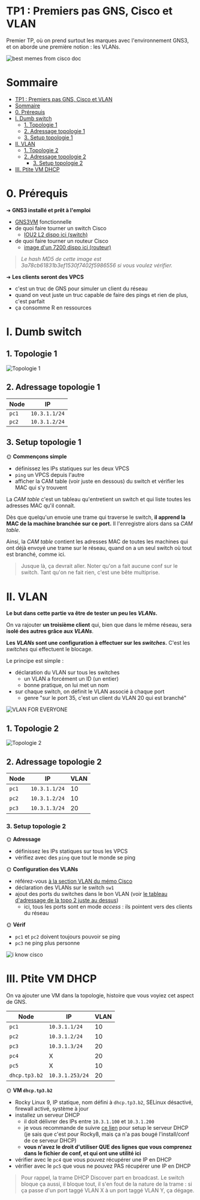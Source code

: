 # TP1 : Premiers pas GNS, Cisco et VLAN

Premier TP, où on prend surtout les marques avec l'environnement GNS3, et on aborde une première notion : les VLANs.

![best memes from cisco doc](./img/the-best-memes-come-from-cisco-documentation.jpg)

# Sommaire

- [TP1 : Premiers pas GNS, Cisco et VLAN](#tp1--premiers-pas-gns-cisco-et-vlan)
- [Sommaire](#sommaire)
- [0. Prérequis](#0-prérequis)
- [I. Dumb switch](#i-dumb-switch)
  - [1. Topologie 1](#1-topologie-1)
  - [2. Adressage topologie 1](#2-adressage-topologie-1)
  - [3. Setup topologie 1](#3-setup-topologie-1)
- [II. VLAN](#ii-vlan)
  - [1. Topologie 2](#1-topologie-2)
  - [2. Adressage topologie 2](#2-adressage-topologie-2)
    - [3. Setup topologie 2](#3-setup-topologie-2)
- [III. Ptite VM DHCP](#iii-ptite-vm-dhcp)

# 0. Prérequis

➜ **GNS3 installé et prêt à l'emploi**

- [GNS3VM](https://www.gns3.com/software/download-vm) fonctionnelle
- de quoi faire tourner un switch Cisco
  - [IOU2 L2 dispo ici (switch)](http://dl.nextadmin.net/dl/EVE-NG-image/iol/bin/i86bi_linux_l2-adventerprisek9-ms.SSA.high_iron_20180510.bin)
- de quoi faire tourner un routeur Cisco
  - [image d'un 7200 dispo ici (routeur)](https://lms.onnocenter.or.id/pustaka/docs/GNS3/images/c7200-a3jk9s-mz.124-25g.bin)

> *Le hash MD5 de cette image est 3a78cb61831b3ef1530f7402f5986556 si vous voulez vérifier.*

➜ **Les clients seront des VPCS**

- c'est un truc de GNS pour simuler un client du réseau
- quand on veut juste un truc capable de faire des pings et rien de plus, c'est parfait
- ça consomme R en ressources

# I. Dumb switch

## 1. Topologie 1

![Topologie 1](./img/topo1.png)

## 2. Adressage topologie 1

| Node  | IP            |
| ----- | ------------- |
| `pc1` | `10.3.1.1/24` |
| `pc2` | `10.3.1.2/24` |

## 3. Setup topologie 1

🌞 **Commençons simple**

- définissez les IPs statiques sur les deux VPCS
- `ping` un VPCS depuis l'autre
- afficher la CAM table (voir juste en dessous) du switch et vérifier les MAC qui s'y trouvent

La *CAM table* c'est un tableau qu'entretient un switch et qui liste toutes les adresses MAC qu'il connaît.

Dès que quelqu'un envoie une trame qui traverse le switch, **il apprend la MAC de la machine branchée sur ce port.** Il l'enregistre alors dans sa *CAM table*.

Ainsi, la *CAM table* contient les adresses MAC de toutes les machines qui ont déjà envoyé une trame sur le réseau, quand on a un seul switch où tout est branché, comme ici.

> Jusque là, ça devrait aller. Noter qu'on a fait aucune conf sur le switch. Tant qu'on ne fait rien, c'est une bête multiprise.

# II. VLAN

**Le but dans cette partie va être de tester un peu les *VLANs*.**

On va rajouter **un troisième client** qui, bien que dans le même réseau, sera **isolé des autres grâce aux *VLANs***.

**Les *VLANs* sont une configuration à effectuer sur les *switches*.** C'est les *switches* qui effectuent le blocage.

Le principe est simple :

- déclaration du VLAN sur tous les switches
  - un VLAN a forcément un ID (un entier)
  - bonne pratique, on lui met un nom
- sur chaque switch, on définit le VLAN associé à chaque port
  - genre "sur le port 35, c'est un client du VLAN 20 qui est branché"

![VLAN FOR EVERYONE](./img/get_a_vlan.jpg)

## 1. Topologie 2

![Topologie 2](./img/topo2.png)

## 2. Adressage topologie 2

| Node  | IP            | VLAN |
| ----- | ------------- | ---- |
| `pc1` | `10.3.1.1/24` | 10   |
| `pc2` | `10.3.1.2/24` | 10   |
| `pc3` | `10.3.1.3/24` | 20   |

### 3. Setup topologie 2

🌞 **Adressage**

- définissez les IPs statiques sur tous les VPCS
- vérifiez avec des `ping` que tout le monde se ping

🌞 **Configuration des VLANs**

- référez-vous [à la section VLAN du mémo Cisco](../../cours/memo/memo_cisco.md#8-vlan)
- déclaration des VLANs sur le switch `sw1`
- ajout des ports du switches dans le bon VLAN (voir [le tableau d'adressage de la topo 2 juste au dessus](#2-adressage-topologie-2))
  - ici, tous les ports sont en mode *access* : ils pointent vers des clients du réseau

🌞 **Vérif**

- `pc1` et `pc2` doivent toujours pouvoir se ping
- `pc3` ne ping plus personne

![i know cisco](./img/i_know.jpeg)

# III. Ptite VM DHCP

On va ajouter une VM dans la topologie, histoire que vous voyiez cet aspect de GNS.

| Node          | IP              | VLAN |
| ------------- | --------------- | ---- |
| `pc1`         | `10.3.1.1/24`   | 10   |
| `pc2`         | `10.3.1.2/24`   | 10   |
| `pc3`         | `10.3.1.3/24`   | 20   |
| `pc4`         | X               | 20   |
| `pc5`         | X               | 10   |
| `dhcp.tp3.b2` | `10.3.1.253/24` | 20   |

🌞 **VM `dhcp.tp3.b2`**

- Rocky Linux 9, IP statique, nom défini à `dhcp.tp3.b2`, SELinux désactivé, firewall activé, système à jour
- installez un serveur DHCP
  - il doit délivrer des IPs entre `10.3.1.100` et `10.3.1.200`
  - je vous recommande de suivre [ce lien](https://www.server-world.info/en/note?os=Rocky_Linux_8&p=dhcp&f=1) pour setup le serveur DHCP (je sais que c'est pour Rocky8, mais ça n'a pas bougé l'install/conf de ce serveur DHCP)
  - **vous n'avez le droit d'utiliser QUE des lignes que vous comprenez dans le fichier de conf, et qui ont une utilité ici**
- vérifier avec le `pc4` que vous pouvez récupérer une IP en DHCP
- vérifier avec le `pc5` que vous ne pouvez PAS récupérer une IP en DHCP

> Pour rappel, la trame DHCP Discover part en broadcast. Le switch bloque ça aussi, il bloque tout, il s'en fout de la nature de la trame : si ça passe d'un port taggé VLAN X à un port taggé VLAN Y, ça dégage.
